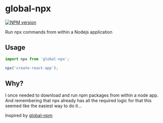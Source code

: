 # global-npx

[![NPM version](https://badge.fury.io/js/global-npx.svg)](https://www.npmjs.com/package/global-npx)

Run npx commands from within a Nodejs application

## Usage

```js
import npx from 'global-npx';

npx('create-react-app');
```

## Why?

I once needed to download and run npm packages from within a node app. And remembering that npx already has all the required logic for that this seemed like the easiest way to do it...

Inspired by [global-npm](https://github.com/dracupid/global-npm)
